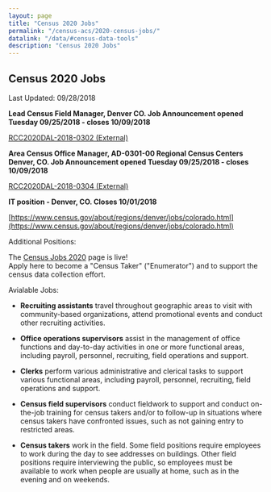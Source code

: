 ```yaml
---
layout: page
title: "Census 2020 Jobs"
permalink: "/census-acs/2020-census-jobs/"
datalink: "/data/#census-data-tools"
description: "Census 2020 Jobs"
---
```


## Census 2020 Jobs

Last Updated: 09/28/2018

**Lead Census Field Manager, Denver CO. Job Announcement opened Tuesday 09/25/2018 - closes 10/09/2018** 

[RCC2020DAL-2018-0302 (External)](https://www.usajobs.gov/GetJob/ViewDetails/511560800)

**Area Census Office Manager, AD-0301-00 Regional Census Centers Denver, CO.  Job Announcement opened Tuesday 09/25/2018 - closes 10/09/2018**

[RCC2020DAL-2018-0304 (External)](https://www.usajobs.gov/GetJob/ViewDetails/511562300)

**IT position - Denver, CO. Closes 10/01/2018**

[https://www.census.gov/about/regions/denver/jobs/colorado.html](https://www.census.gov/about/regions/denver/jobs/colorado.html)

Additional Positions:

The [Census Jobs 2020](https://2020census.gov/jobs?eml=gd&utm_medium=email&utm_source=govdelivery) page is live!  
Apply here to become a "Census Taker" ("Enumerator") and to support the census data collection effort. 

Avialable Jobs:

* **Recruiting assistants** travel throughout geographic areas to visit with community-based organizations, attend promotional events and conduct other recruiting activities.

* **Office operations supervisors** assist in the management of office functions and day-to-day activities in one or more functional areas, including payroll, personnel, recruiting, field operations and support.

* **Clerks** perform various administrative and clerical tasks to support various functional areas, including payroll, personnel, recruiting, field operations and support.

* **Census field supervisors** conduct fieldwork to support and conduct on-the-job training for census takers and/or to follow-up in situations where census takers have confronted issues, such as not gaining entry to restricted areas.

* **Census takers** work in the field. Some field positions require employees to work during the day to see addresses on buildings. Other field positions require interviewing the public, so employees must be available to work when people are usually at home, such as in the evening and on weekends.

